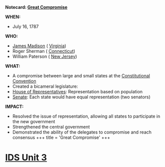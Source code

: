 **Notecard: [Great Compromise](./../great-compromise/)**

**WHEN:**

* July 16, 1787

**WHO:**

* [James Madison](./../james-madison/) ( [Virginia](./../virginia/))
* Roger Sherman ( [Connecticut](./../connecticut/))
* William Paterson ( [New Jersey](./../new-jersey/))

**WHAT:**

* A compromise between large and small states at the [Constitutional Convention](./../constitutional-convention/)
* Created a bicameral legislature:
 * [House of Representatives](./../house-of-representatives/): Representation based on population
 * [Senate](./../senate/): Each state would have equal representation (two senators)

**IMPACT:**

* Resolved the issue of representation, allowing all states to participate in the new government
* Strengthened the central government
* Demonstrated the ability of the delegates to compromise and reach consensus
+++
 title = 'Great Compromise'
+++
# [IDS Unit 3](./../ids-unit-3/)